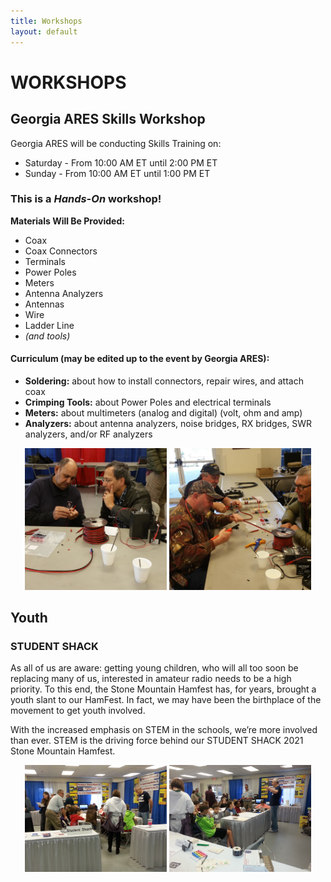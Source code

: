 ```yaml
---
title: Workshops
layout: default
---
```

# WORKSHOPS

## Georgia ARES Skills Workshop
Georgia ARES will be conducting Skills Training on:
* Saturday - From 10:00 AM ET until 2:00 PM ET
* Sunday - From 10:00 AM ET until 1:00 PM ET

### This is a _Hands-On_ workshop!
**Materials Will Be Provided:**
* Coax
* Coax Connectors
* Terminals
* Power Poles
* Meters
* Antenna Analyzers
* Antennas
* Wire
* Ladder Line
* _(and tools)_

#### Curriculum (may be edited up to the event by Georgia ARES):  
* **Soldering:** about how to install connectors, repair wires, and attach coax   
* **Crimping Tools:** about Power Poles and electrical terminals   
* **Meters:** about multimeters (analog and digital) (volt, ohm and amp)   
* **Analyzers:** about antenna analyzers, noise bridges, RX bridges, SWR analyzers, and/or RF analyzers
  
<p align="center">
  <img src="images/hands-on.png" alt="Hands On" style="width: 45%">
  <img src="images/hands-on2.png" alt="Hands On" style="width: 45%">
</p>

## Youth

### STUDENT SHACK
As all of us are aware: getting young children, who will all too soon be replacing many of us, interested in amateur radio needs to be a high priority.  To this end, the Stone Mountain Hamfest has, for years, brought a youth slant to our HamFest.  In fact, we may have been the birthplace of the movement to get youth involved.

With the increased emphasis on STEM in the schools, we’re more involved than ever. STEM is the driving force behind our STUDENT SHACK 2021 Stone Mountain Hamfest.

<p align="center">
  <img src="images/student-shack.jpg" alt="Student Shack" style="width: 45%">
  <img src="images/student-shack2.jpg" alt="Student Shack" style="width: 45%">
</p>
